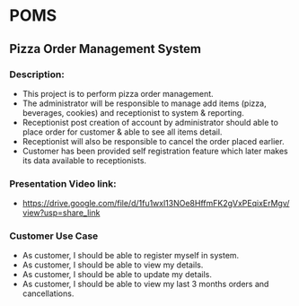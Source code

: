 # POMS
## Pizza Order Management System

### Description:
- This project is to perform pizza order management.
- The administrator will be responsible to manage add items (pizza, beverages, cookies) and receptionist to system & reporting.
- Receptionist post creation of account by administrator should able to place order for customer & able to see all items detail.
- Receptionist will also be responsible to cancel the order placed earlier.
- Customer has been provided self registration feature which later makes its data available to receptionists.

### Presentation Video link: 
- https://drive.google.com/file/d/1fu1wxl13NOe8HffmFK2gVxPEqixErMgv/view?usp=share_link

### Customer Use Case
- As customer, I should be able to register myself in system.
- As customer, I should be able to view my details.
- As customer, I should be able to update my details.
- As customer, I should be able to view my last 3 months orders and cancellations.
